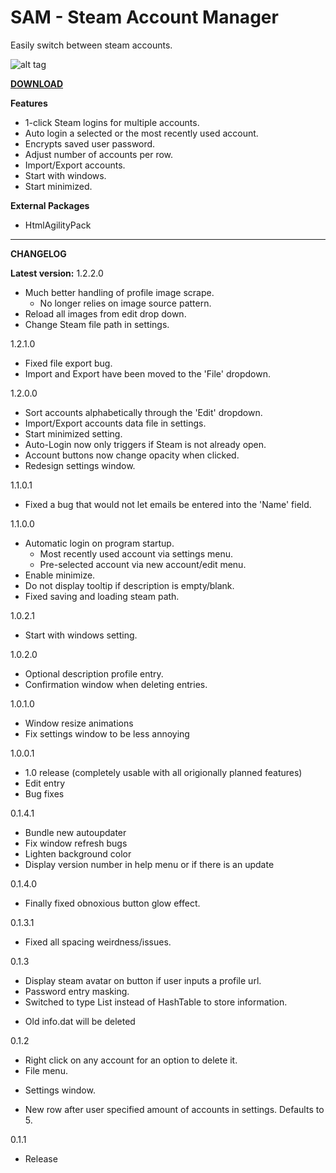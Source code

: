 # SAM - Steam Account Manager

Easily switch between steam accounts.


![alt tag](http://i.imgur.com/7sUxieF.png)

[**DOWNLOAD**](https://github.com/rex706/SAM/releases)

**Features**

* 1-click Steam logins for multiple accounts.
* Auto login a selected or the most recently used account.
* Encrypts saved user password.
* Adjust number of accounts per row.
* Import/Export accounts.
* Start with windows.
* Start minimized.


**External Packages**

* HtmlAgilityPack
------------------------------------

**CHANGELOG**

**Latest version:** 1.2.2.0
* Much better handling of profile image scrape.
	- No longer relies on image source pattern.
* Reload all images from edit drop down.
* Change Steam file path in settings.

1.2.1.0
* Fixed file export bug.
* Import and Export have been moved to the 'File' dropdown.

1.2.0.0
* Sort accounts alphabetically through the 'Edit' dropdown.
* Import/Export accounts data file in settings.
* Start minimized setting.
* Auto-Login now only triggers if Steam is not already open.
* Account buttons now change opacity when clicked.
* Redesign settings window.

1.1.0.1
* Fixed a bug that would not let emails be entered into the 'Name' field.

1.1.0.0

* Automatic login on program startup.
	- Most recently used account via settings menu.
	- Pre-selected account via new account/edit menu.
* Enable minimize.
* Do not display tooltip if description is empty/blank.
* Fixed saving and loading steam path.

1.0.2.1

* Start with windows setting. 

1.0.2.0

* Optional description profile entry.
* Confirmation window when deleting entries.

1.0.1.0

* Window resize animations
* Fix settings window to be less annoying

1.0.0.1

* 1.0 release (completely usable with all origionally planned features)
* Edit entry
* Bug fixes

0.1.4.1

* Bundle new autoupdater
* Fix window refresh bugs 
* Lighten background color
* Display version number in help menu or if there is an update

0.1.4.0

* Finally fixed obnoxious button glow effect.

0.1.3.1

* Fixed all spacing weirdness/issues.

0.1.3

* Display steam avatar on button if user inputs a profile url.
* Password entry masking.
* Switched to type List<T> instead of HashTable to store information.
 - Old info.dat will be deleted

0.1.2

* Right click on any account for an option to delete it.
* File menu.
 - Settings window.
* New row after user specified amount of accounts in settings. Defaults to 5.

0.1.1

* Release
